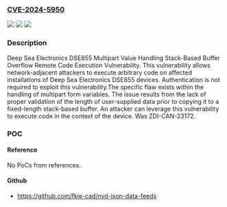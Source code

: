 ### [CVE-2024-5950](https://cve.mitre.org/cgi-bin/cvename.cgi?name=CVE-2024-5950)
![](https://img.shields.io/static/v1?label=Product&message=DSE855&color=blue)
![](https://img.shields.io/static/v1?label=Version&message=%3D%201.1.0%20&color=brighgreen)
![](https://img.shields.io/static/v1?label=Vulnerability&message=CWE-121%3A%20Stack-based%20Buffer%20Overflow&color=brighgreen)

### Description

Deep Sea Electronics DSE855 Multipart Value Handling Stack-Based Buffer Overflow Remote Code Execution Vulnerability. This vulnerability allows network-adjacent attackers to execute arbitrary code on affected installations of Deep Sea Electronics DSE855 devices. Authentication is not required to exploit this vulnerability.The specific flaw exists within the handling of multipart form variables. The issue results from the lack of proper validation of the length of user-supplied data prior to copying it to a fixed-length stack-based buffer. An attacker can leverage this vulnerability to execute code in the context of the device. Was ZDI-CAN-23172.

### POC

#### Reference
No PoCs from references.

#### Github
- https://github.com/fkie-cad/nvd-json-data-feeds

